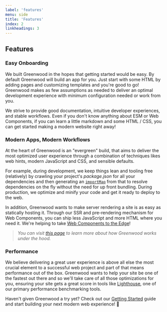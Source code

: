 ```yaml
---
label: 'features'
menu: side
title: 'Features'
index: 2
linkheadings: 3
---
```


## Features

### Easy Onboarding
We built Greenwood in the hopes that getting started would be easy.  By default Greenwood will build an app for you.  Just start with some HTML by adding pages and customizing templates and you're good to go!  Greenwood makes as few assumptions as needed to deliver an optimal development experience with minimum configuration needed or work from you.

We strive to provide good documentation, intuitive developer experiences, and stable workflows.  Even if you don't know anything about ESM or Web Components, if you can learn a little markdown and some HTML / CSS, you can get started making a modern website right away!


### Modern Apps, Modern Workflows
At the heart of Greenwood is an "evergreen" build, that aims to deliver the most optimized user experience through a combination of techniques likes web hints, modern JavaScript and CSS, and sensible defaults.

For example, during development, we keep things lean and tooling free (relatively) by crawling your project's _package.json_ for all your dependencies and then generating an [`importMap`](https://github.com/WICG/import-maps) from that to resolve dependencies on the fly without the need for up front bundling. During production, we optimize and minify your code and get it ready to deploy to the web.

In addition, Greenwood wants to make server rendering a site is as easy as statically hosting it.  Through our SSR and pre-rendering mechanism for Web Components, you can ship less JavaScript and more HTML where you need it.  We're helping to take [Web Components to the Edge](https://github.com/thescientist13/web-components-at-the-edge)!

> _You can visit [this page](/about/how-it-works/) to learn more about how Greenwood works under the hood._

### Performance
We believe delivering a great user experience is above all else the most crucial element to a successful web project and part of that means performance out of the box.  Greenwood wants to help your site be one of the fastest out there and so we'll take care of all those optimizations for you, ensuring your site gets a great score in tools like [Lighthouse](https://developers.google.com/web/tools/lighthouse/), one of our primary performance benchmarking tools.

Haven't given Greenwood a try yet?  Check out our [Getting Started](/getting-started/) guide and start building your next modern web experience!  💯